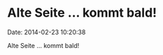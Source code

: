 Alte Seite \... kommt bald!
===========================

Date: 2014-02-23 10:20:38

Alte Seite \... kommt bald!
